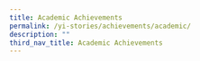 ```yaml
---
title: Academic Achievements
permalink: /yi-stories/achievements/academic/
description: ""
third_nav_title: Academic Achievements
---
```

